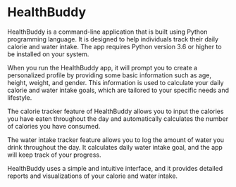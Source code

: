 # HealthBuddy
HealthBuddy is a command-line application that is built using Python programming language. It is designed to help individuals track their daily calorie and water intake. The app requires Python version 3.6 or higher to be installed on your system.

When you run the HealthBuddy app, it will prompt you to create a personalized profile by providing some basic information such as age, height, weight, and gender. This information is used to calculate your daily calorie and water intake goals, which are tailored to your specific needs and lifestyle.

The calorie tracker feature of HealthBuddy allows you to input the calories you have eaten throughout the day and automatically calculates the number of calories you have consumed.

The water intake tracker feature allows you to log the amount of water you drink throughout the day. It calculates daily water intake goal, and the app will keep track of your progress.

HealthBuddy uses a simple and intuitive interface, and it provides detailed reports and visualizations of your calorie and water intake. 
